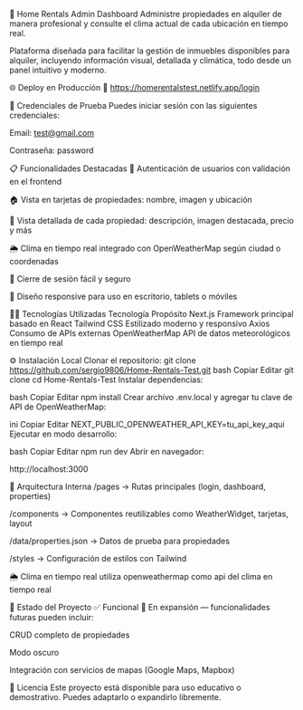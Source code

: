 🏡 Home Rentals Admin Dashboard
Administre propiedades en alquiler de manera profesional y consulte el clima actual de cada ubicación en tiempo real.

Plataforma diseñada para facilitar la gestión de inmuebles disponibles para alquiler, incluyendo información visual, detallada y climática, todo desde un panel intuitivo y moderno.

🌐 Deploy en Producción
🔗 
https://homerentalstest.netlify.app/login

🔐 Credenciales de Prueba
Puedes iniciar sesión con las siguientes credenciales:

Email: test@gmail.com

Contraseña: password

📋 Funcionalidades Destacadas
🔐 Autenticación de usuarios con validación en el frontend

🏠 Vista en tarjetas de propiedades: nombre, imagen y ubicación

🔎 Vista detallada de cada propiedad: descripción, imagen destacada, precio  y más

🌦️ Clima en tiempo real integrado con OpenWeatherMap según ciudad o coordenadas

🚪 Cierre de sesión fácil y seguro

📱 Diseño responsive para uso en escritorio, tablets o móviles

🧑‍💻 Tecnologías Utilizadas
Tecnología	Propósito
Next.js	Framework principal basado en React
Tailwind CSS	Estilizado moderno y responsivo
Axios	Consumo de APIs externas
OpenWeatherMap	API de datos meteorológicos en tiempo real

⚙️ Instalación Local
Clonar el repositorio:
git clone https://github.com/sergio9806/Home-Rentals-Test.git
bash
Copiar
Editar
git clone 
cd Home-Rentals-Test
Instalar dependencias:

bash
Copiar
Editar
npm install
Crear archivo .env.local y agregar tu clave de API de OpenWeatherMap:

ini
Copiar
Editar
NEXT_PUBLIC_OPENWEATHER_API_KEY=tu_api_key_aqui
Ejecutar en modo desarrollo:

bash
Copiar
Editar
npm run dev
Abrir en navegador:

http://localhost:3000

🧠 Arquitectura Interna
/pages → Rutas principales (login, dashboard, properties)

/components → Componentes reutilizables como WeatherWidget, tarjetas, layout

/data/properties.json → Datos de prueba para propiedades

/styles → Configuración de estilos con Tailwind


🌦️ Clima en tiempo real
utiliza openweathermap como api del clima en tiempo real 


🧪 Estado del Proyecto
✅ Funcional
🔧 En expansión — funcionalidades futuras pueden incluir:

CRUD completo de propiedades

Modo oscuro

Integración con servicios de mapas (Google Maps, Mapbox)

📝 Licencia
Este proyecto está disponible para uso educativo o demostrativo. Puedes adaptarlo o expandirlo libremente.